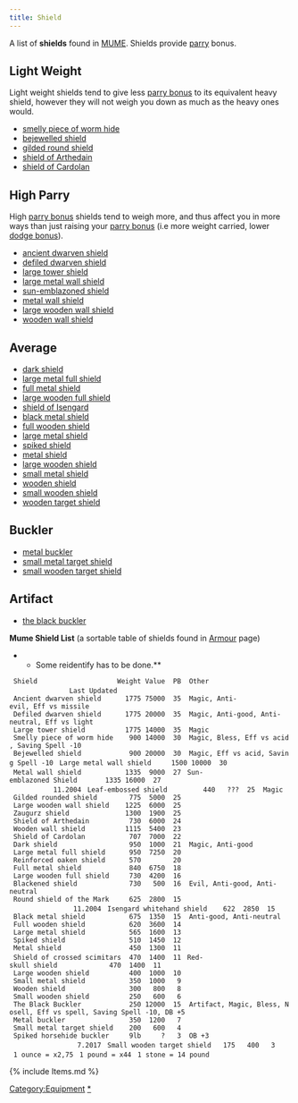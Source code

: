 ```yaml
---
title: Shield
---
```


A list of **shields** found in [MUME](MUME "wikilink"). Shields provide
[parry](parry "wikilink") bonus.

## Light Weight

Light weight shields tend to give less [parry
bonus](parry_bonus "wikilink") to its equivalent heavy shield, however
they will not weigh you down as much as the heavy ones would.

- [smelly piece of worm hide](smelly_piece_of_worm_hide "wikilink")
- [bejewelled shield](bejewelled_shield "wikilink")
- [gilded round shield](gilded_round_shield "wikilink")
- [shield of Arthedain](shield_of_Arthedain "wikilink")
- [shield of Cardolan](shield_of_Cardolan "wikilink")

## High Parry

High [parry bonus](parry_bonus "wikilink") shields tend to weigh more,
and thus affect you in more ways than just raising your [parry
bonus](parry_bonus "wikilink") (i.e more weight carried, lower [dodge
bonus](dodge_bonus "wikilink")).

- [ancient dwarven shield](ancient_dwarven_shield "wikilink")
- [defiled dwarven shield](defiled_dwarven_shield "wikilink")
- [large tower shield](large_tower_shield "wikilink")
- [large metal wall shield](large_metal_wall_shield "wikilink")
- [sun-emblazoned shield](sun-emblazoned_shield "wikilink")
- [metal wall shield](metal_wall_shield "wikilink")
- [large wooden wall shield](large_wooden_wall_shield "wikilink")
- [wooden wall shield](wooden_wall_shield "wikilink")

## Average

- [dark shield](dark_shield "wikilink")
- [large metal full shield](large_metal_full_shield "wikilink")
- [full metal shield](full_metal_shield "wikilink")
- [large wooden full shield](large_wooden_full_shield "wikilink")
- [shield of Isengard](shield_of_Isengard "wikilink")
- [black metal shield](black_metal_shield "wikilink")
- [full wooden shield](full_wooden_shield "wikilink")
- [large metal shield](large_metal_shield "wikilink")
- [spiked shield](spiked_shield "wikilink")
- [metal shield](metal_shield "wikilink")
- [large wooden shield](large_wooden_shield "wikilink")
- [small metal shield](small_metal_shield "wikilink")
- [wooden shield](wooden_shield "wikilink")
- [small wooden shield](small_wooden_shield "wikilink")
- [wooden target shield](wooden_target_shield "wikilink")

## Buckler

- [metal buckler](metal_buckler "wikilink")
- [small metal target shield](small_metal_target_shield "wikilink")
- [small wooden target shield](small_wooden_target_shield "wikilink")

## Artifact

- [the black buckler](the_black_buckler "wikilink")

**Mume Shield List** (a sortable table of shields found in
[Armour](Armour "wikilink") page)

<spoiler>

- - Some reidentify has to be done.\*\*

` Shield                    Weight Value  PB  Other                                   Last Updated`
` `
` Ancient dwarven shield      1775 75000  35  Magic, Anti-evil, Eff vs missile`
` Defiled dwarven shield      1775 20000  35  Magic, Anti-good, Anti-neutral, Eff vs light`
` Large tower shield          1775 14000  35  Magic`
` Smelly piece of worm hide    900 14000  30  Magic, Bless, Eff vs acid, Saving Spell -10`
` Bejewelled shield            900 20000  30  Magic, Eff vs acid, Saving Spell -10`
` Large metal wall shield     1500 10000  30`
` Metal wall shield           1335  9000  27`
` Sun-emblazoned Shield       1335 16000  27                                           11.2004`
` Leaf-embossed shield         440   ???  25  Magic`
` Gilded rounded shield        775  5000  25`
` Large wooden wall shield    1225  6000  25`
` Zaugurz shield              1300  1900  25`
` Shield of Arthedain          730  6000  24`
` Wooden wall shield          1115  5400  23`
` Shield of Cardolan           707  7000  22`
` Dark shield                  950  1000  21  Magic, Anti-good`
` Large metal full shield      950  7250  20`
` Reinforced oaken shield      570        20`
` Full metal shield            840  6750  18`
` Large wooden full shield     730  4200  16`
` Blackened shield             730   500  16  Evil, Anti-good, Anti-neutral`
` Round shield of the Mark     625  2800  15                                           11.2004`
` Isengard whitehand shield    622  2850  15`
` Black metal shield           675  1350  15  Anti-good, Anti-neutral`
` Full wooden shield           620  3600  14`
` Large metal shield           565  1600  13`
` Spiked shield                510  1450  12`
` Metal shield                 450  1300  11`
` Shield of crossed scimitars  470  1400  11`
` Red-skull shield             470  1400  11`
` Large wooden shield          400  1000  10`
` Small metal shield           350  1000   9`
` Wooden shield                300   800   8`
` Small wooden shield          250   600   6`
` The Black Buckler            250 12000  15  Artifact, Magic, Bless, Nosell, Eff vs spell, Saving Spell -10, DB +5`
` Metal buckler                350  1200   7`
` Small metal target shield    200   600   4`
` Spiked horsehide buckler     9lb     ?   3  OB +3                                     7.2017`
` Small wooden target shield   175   400   3`
` `
` 1 ounce = x2,75`
` 1 pound = x44`
` 1 stone = 14 pound`

</spoiler>

{% include Items.md %}

[Category:Equipment](Category:Equipment "wikilink")
[\*](Category:Shields "wikilink")